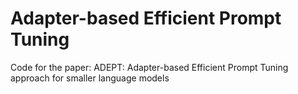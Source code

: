 # Adapter-based Efficient Prompt Tuning
Code for the paper: ADEPT: Adapter-based Efficient Prompt Tuning approach for smaller language models
